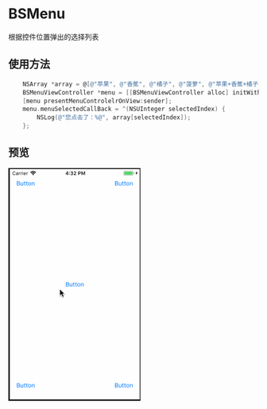 # BSMenu
根据控件位置弹出的选择列表

## 使用方法

```Objective-C
    NSArray *array = @[@"苹果", @"香蕉", @"橘子", @"菠萝", @"苹果+香蕉+橘子+菠萝"];
    BSMenuViewController *menu = [[BSMenuViewController alloc] initWithList:array];
    [menu presentMenuControlelrOnView:sender];
    menu.menuSelectedCallBack = ^(NSUInteger selectedIndex) {
        NSLog(@"您点击了：%@", array[selectedIndex]);
    };
```

## 预览

![BSMenu](https://raw.githubusercontent.com/pianrendehaizhi/BSMenu/master/BSMenu.gif)